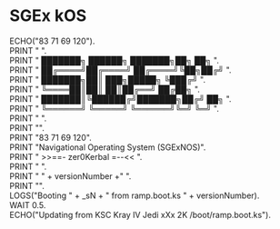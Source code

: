 # SGEx kOS

ECHO("83 71 69 120").  
PRINT "                                       ".  
PRINT "   ███████╗ ██████╗ ███████╗██╗  ██╗   ".  
PRINT "   ██╔════╝██╔════╝ ██╔════╝╚██╗██╔╝   ".  
PRINT "   ███████╗██║  ███╗█████╗   ╚███╔╝    ".  
PRINT "   ╚════██║██║   ██║██╔══╝   ██╔██╗    ".  
PRINT "   ███████║╚██████╔╝███████╗██╔╝ ██╗   ".  
PRINT "   ╚══════╝ ╚═════╝ ╚══════╝╚═╝  ╚═╝   ".  
PRINT "                                 ".  
PRINT "".  
PRINT "83 71 69 120".  
PRINT "Navigational Operating System (SGExNOS)".  
PRINT "       >>==- zer0Kerbal =--<<          ".  
PRINT "                                       ".  
PRINT "       " + versionNumber +"   ".  
PRINT "".  
LOGS("Booting " + _sN + " from ramp.boot.ks " + versionNumber).  
WAIT 0.5.  
ECHO("Updating from KSC Kray IV Jedi xXx 2K /boot/ramp.boot.ks").  
